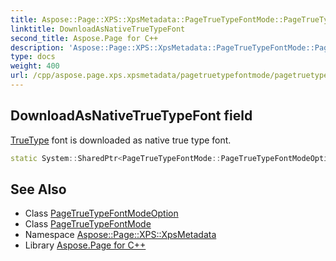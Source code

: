 ```yaml
---
title: Aspose::Page::XPS::XpsMetadata::PageTrueTypeFontMode::PageTrueTypeFontModeOption::DownloadAsNativeTrueTypeFont field
linktitle: DownloadAsNativeTrueTypeFont
second_title: Aspose.Page for C++
description: 'Aspose::Page::XPS::XpsMetadata::PageTrueTypeFontMode::PageTrueTypeFontModeOption::DownloadAsNativeTrueTypeFont field. TrueType font is downloaded as native true type font in C++.'
type: docs
weight: 400
url: /cpp/aspose.page.xps.xpsmetadata/pagetruetypefontmode/pagetruetypefontmodeoption/downloadasnativetruetypefont/
---
```

## DownloadAsNativeTrueTypeFont field


[TrueType](../../../../aspose.truetype/) font is downloaded as native true type font.

```cpp
static System::SharedPtr<PageTrueTypeFontMode::PageTrueTypeFontModeOption> Aspose::Page::XPS::XpsMetadata::PageTrueTypeFontMode::PageTrueTypeFontModeOption::DownloadAsNativeTrueTypeFont
```

## See Also

* Class [PageTrueTypeFontModeOption](../)
* Class [PageTrueTypeFontMode](../../)
* Namespace [Aspose::Page::XPS::XpsMetadata](../../../)
* Library [Aspose.Page for C++](../../../../)
